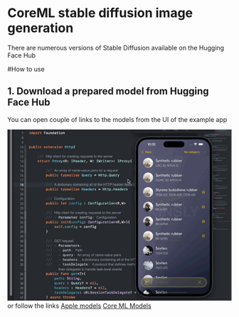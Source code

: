 # CoreML stable diffusion image generation

There are numerous versions of Stable Diffusion available on the Hugging Face Hub

#How to use

## 1. Download a prepared model from Hugging Face Hub
You can open couple of links to the models from the UI of the example app

  ![Http requests](https://github.com/The-Igor/async-http-client-example/blob/main/async-http-client-example/img/image11.gif) 
or follow the links 
[Apple models](https://huggingface.co/apple) 
[Core ML Models](https://huggingface.co/coreml) 
